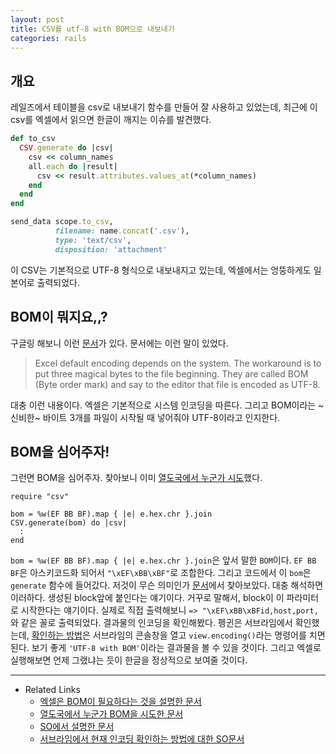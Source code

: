 ```yaml
---
layout: post
title: CSV를 utf-8 with BOM으로 내보내기
categories: rails
---
```


## 개요
레일즈에서 테이블을 csv로 내보내기 함수를 만들어 잘 사용하고 있었는데, 최근에 이 csv를 엑셀에서 읽으면 한글이 깨지는 이슈를 발견했다.

```ruby
def to_csv
  CSV.generate do |csv|
    csv << column_names
    all.each do |result|
      csv << result.attributes.values_at(*column_names)
    end
  end
end

send_data scope.to_csv,
          filename: name.concat('.csv'),
          type: 'text/csv',
          disposition: 'attachment'
```

이 CSV는 기본적으로 UTF-8 형식으로 내보내지고 있는데, 엑셀에서는 엉뚱하게도 일본어로 출력되었다.

## BOM이 뭐지요,,?
구글링 해보니 이런 [문서](https://www.skoumal.net/en/making-utf-8-csv-excel/)가 있다. 문서에는 이런 말이 있었다.

> Excel default encoding depends on the system. The workaround is to put three magical bytes to the file beginning. They are called BOM (Byte order mark) and say to the editor that file is encoded as UTF-8.

대충 이런 내용이다. 엑셀은 기본적으로 시스템 인코딩을 따른다. 그리고 BOM이라는 ~신비한~ 바이트 3개를 파일이 시작될 때 넣어줘야 UTF-8이라고 인지한다.

## BOM을 심어주자!
그런면 BOM을 심어주자. 찾아보니 이미 [열도국에서 누군가 시도](http://qiita.com/necojackarc/items/5e865a4aa039fdd3f2c0#実装)했다.

```
require "csv"

bom = %w(EF BB BF).map { |e| e.hex.chr }.join
CSV.generate(bom) do |csv|
  :
end
```

`bom = %w(EF BB BF).map { |e| e.hex.chr }.join`은 앞서 말한 `BOM`이다. `EF BB BF`은 아스키코드화 되어서 `"\xEF\xBB\xBF"`로 조합한다. 그리고 코드에서 이 `bom`은 `generate` 함수에 들어갔다. 저것이 무슨 의미인가 [문서](https://docs.ruby-lang.org/en/2.1.0/CSV.html#method-c-generate)에서 찾아보았다. 대충 해석하면 이러하다. 생성된 block앞에 붙인다는 얘기이다. 거꾸로 말해서, block이 이 파라미터로 시작한다는 얘기이다. 실제로 직접 출력해보니 `=> "\xEF\xBB\xBFid,host,port,`와 같은 꼴로 출력되었다. 결과물의 인코딩을 확인해봤다. 펭귄은 서브라임에서 확인했는데, [확인하는 방법](http://stackoverflow.com/questions/16195871/how-do-i-see-the-current-encoding-of-a-file-in-sublime-text-2/16199148#16199148)은 서브라임의 콘솔창을 열고 `view.encoding()`라는 명령어를 치면 된다. 보기 좋게 `'UTF-8 with BOM'`이라는 결과물을 볼 수 있을 것이다. 그리고 엑셀로 실행해보면 언제 그랬냐는 듯이 한글을 정상적으로 보여줄 것이다.

---
* Related Links
	* [엑셀은 BOM이 필요하다는 것을 설명한 문서](https://www.skoumal.net/en/making-utf-8-csv-excel/)
	* [열도국에서 누군가 BOM을 시도한 문서](http://qiita.com/necojackarc/items/5e865a4aa039fdd3f2c0#実装)
	* [SO에서 설명한 문서](http://stackoverflow.com/a/19678391/3910390)
	* [서브라임에서 현재 인코딩 확인하는 방법에 대한 SO문서](http://stackoverflow.com/a/16199148/3910390)
